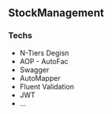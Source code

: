 
## StockManagement

### Techs
- N-Tiers Degisn
- AOP - AutoFac
- Swagger
-	AutoMapper
- Fluent Validation
- JWT
- ...

